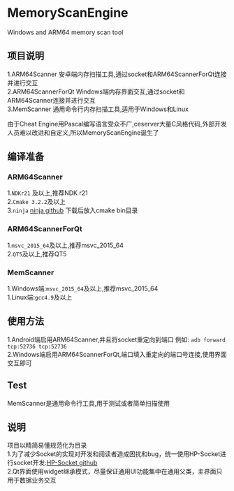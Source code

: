 # MemoryScanEngine
Windows and ARM64 memory scan tool 

## 项目说明
1.ARM64Scanner 安卓端内存扫描工具,通过socket和ARM64ScannerForQt连接并进行交互  
2.ARM64ScannerForQt Windows端内存界面交互,通过socket和ARM64Scanner连接并进行交互  
3.MemScanner 通用命令行内存扫描工具,适用于Windows和Linux  
 
由于Cheat Engine用Pascal编写语言受众不广,ceserver大量C风格代码,外部开发人员难以改进和自定义,所以MemoryScanEngine诞生了

## 编译准备
### ARM64Scanner
1.`NDKr21` 及以上,推荐NDK r21  
2.`Cmake 3.2.2`及以上  
3.`ninja` [ninja github](https://github.com/ldcsaa/HP-Socket) 下载后放入cmake bin目录

### ARM64ScannerForQt
1.`msvc_2015_64`及以上,推荐msvc_2015_64  
2.`QT5`及以上,推荐QT5  

### MemScanner
1.Windows端:`msvc_2015_64`及以上,推荐msvc_2015_64  
1.Linux端:`gcc4.9`及以上  

## 使用方法
1.Android端启用ARM64Scanner,并且将socket重定向到端口 例如: `adb forward tcp:52736 tcp:52736`  
2.Windows端启用ARM64ScannerForQt,端口填入重定向的端口号连接,使用界面交互即可  

## Test
MemScanner是通用命令行工具,用于测试或者简单扫描使用

## 说明 
项目以精简易懂规范化为目录  
1.为了减少Socket的实现对开发和阅读者造成困扰和bug，统一使用HP-Socket进行socket开发:[HP-Socket github](https://github.com/ldcsaa/HP-Socket)  
2.Qt界面使用widget继承模式，尽量保证通用UI功能集中在通用父类，主界面只用于数据业务交互  
